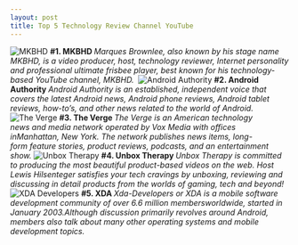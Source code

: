 ```yaml
---
layout: post
title: Top 5 Technology Review Channel YouTube 
---
```



<img itemprop="image" class="img-rounded" src="/assets/src/img/MKBHD.png" alt="MKBHD">

<strong>
#1. MKBHD
</strong >

<em>
Marques Brownlee, also known by his stage name MKBHD, is a video producer, host, technology reviewer, Internet personality and professional ultimate frisbee player, best known for his technology-based YouTube channel, MKBHD. 
</em>
<img itemprop="image" class="img-rounded" src="https://www.dropbox.com/s/3qyht2nozve0xmd/Androidauthority.jpg?dl=0 " alt="Android Authority">

<strong>
#2. Android Authority 
</strong >

<em>
Android Authority is an established, independent voice that covers the latest Android news, Android phone reviews, Android tablet reviews, how-to’s, and other news related to the world of Android.
</em>

<img itemprop="image" class="img-rounded" src="assets/src/img/VERGE.png" alt="The Verge">

<strong>
#3. The Verge 
</strong >

<em>
The Verge is an American technology news and media network operated by Vox Media with offices inManhattan, New York. The network publishes news items, long-form feature stories, product reviews, podcasts, and an entertainment show.
</em>

<img itemprop="image" class="img-rounded" src=" https://flic.kr/p/EBY6DG" alt="Unbox Therapy ">


<strong>
#4. Unbox Therapy 
</strong >

<em>
Unbox Therapy is committed to producing the most beautiful product-based videos on the web. Host Lewis Hilsenteger satisfies your tech cravings by unboxing, reviewing and discussing in detail products from the worlds of gaming, tech and beyond!
</em>
<img itemprop="image" class="img-rounded" src="  " alt="XDA Developers">

<strong>
#5. XDA
</strong >

<em>
Xda-Developers or XDA is a mobile software development community of over 6.6 million membersworldwide, started in January 2003.Although discussion primarily revolves around Android, members also talk about many other operating systems and mobile development topics.
</em>